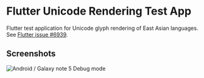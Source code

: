 # Flutter Unicode Rendering Test App

Flutter test application for Unicode glyph rendering of East Asian languages.
See [Flutter issue #6939](https://github.com/flutter/flutter/issues/6939).

## Screenshots

![Android / Galaxy note 5 Debug mode](images/Android-Debug-Galaxy-Note5.png)
